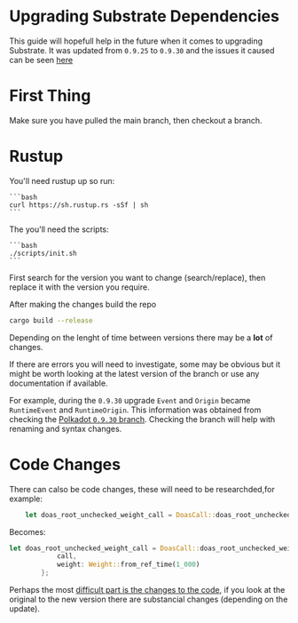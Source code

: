 # Upgrading Substrate Dependencies

This guide will hopefull help in the future when it comes to upgrading Substrate. It was updated from `0.9.25` to `0.9.30` and the issues it caused can be seen [here](https://github.com/digicatapult/dscp-node/pull/91/files)

# First Thing

Make sure you have pulled the main branch, then checkout a branch.

# Rustup

You'll need rustup up so run:

    ```bash
    curl https://sh.rustup.rs -sSf | sh
    ```

The you'll need the scripts:

    ```bash
    ./scripts/init.sh
    ```

First search for the version you want to change (search/replace), then replace it with the version you require.

After making the changes build the repo

```bash
cargo build --release
```

Depending on the lenght of time between versions there may be a **lot** of changes.

If there are errors you will need to investigate, some may be obvious but it might be worth looking at the latest version of the branch or use any documentation if available.

For example, during the `0.9.30` upgrade `Event` and `Origin` became `RuntimeEvent` and
`RuntimeOrigin`. This information was
obtained from checking the [Polkadot `0.9.30` branch](https://github.com/paritytech/substrate/tree/polkadot-v0.9.31). Checking the branch will help with renaming and syntax changes.

# Code Changes

There can calso be code changes, these will need to be researchded,for example:

```rust
    let doas_root_unchecked_weight_call = DoasCall::doas_root_unchecked_weight { call, weight: 1_000 }
```

Becomes:

```rust
let doas_root_unchecked_weight_call = DoasCall::doas_root_unchecked_weight {
            call,
            weight: Weight::from_ref_time(1_000)
        };
```

Perhaps the most [difficult part is the changes to the code](https://github.com/digicatapult/dscp-node/pull/91/files#diff-6d40c1b90e071cdb5271cce23374b2ecae20ab264980fda18a4d4d4c290efca1L66), if you look at the original to the new version there are substancial changes (depending on the update).

